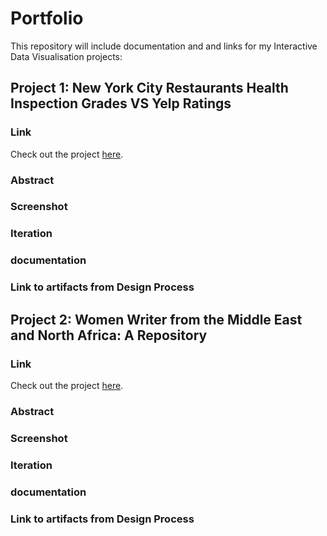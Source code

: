 # Portfolio
This repository will include documentation and and links for my Interactive Data Visualisation projects:

## Project 1: New York City Restaurants Health Inspection Grades VS Yelp Ratings

### Link 
Check out the project [here](https://nadiaelmouldi.github.io/Portfolio/Project1/).
### Abstract
### Screenshot
### Iteration 
### documentation
### Link to artifacts from Design Process
 

## Project 2: Women Writer from the Middle East and North Africa: A Repository

### Link
Check out the project [here](https://nadiaelmouldi.github.io/Portfolio/Project1/).
### Abstract
### Screenshot
### Iteration 
### documentation
### Link to artifacts from Design Process

